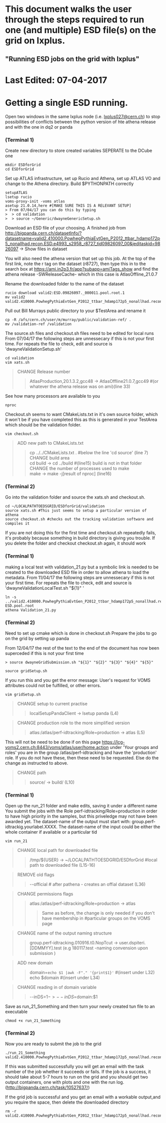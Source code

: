 # This document walks the user through the steps required to run one (and multiple) ESD file(s) on the grid on lxplus. # 

## "Running ESD jobs on the grid with lxplus" ##

# Last Edited: 07-04-2017


# Getting a single ESD running.

Open two windows in the same lxplus node (i.e. lxplus027@cern.ch) to stop 
possibilities of conflicts between the python version of hte athena release and
with the one in dq2 or panda

### (Terminal 1) ###
Create new directory to store created variables SEPERATE to the DCube one
~~~
mkdir ESDforGrid
cd ESDforGrid
~~~
Set up ATLAS infrastructure, set up Rucio and Athena, set up ATLAS VO and change to the Athena directory. Build $PYTHONPATH correctly
~~~
setupATLAS 
lsetup rucio
voms-proxy-init -voms atlas
asetup 21.0.14,here #[MAKE SURE THIS IS A RELEVANT SETUP]
> From 07/04/17 you can do this by typing 
>  > cd validation
>  > source ~/Generic/dwayneGenericSetup.sh 
~~~~

Download an ESD file of your choosing. A finished job from http://bigpanda.cern.ch/datasetInfo/?datasetname=valid2.410000.PowhegPythiaEvtGen_P2012_ttbar_hdamp172p5_nonallhad.recon.ESD.e4993_s2958_r8727_tid09826097_00&jeditaskid=9826097 -> Show files in dataset

You will also need the athena version that set up this job. At the top of the first link, note the r tag on the dataset (r8727), then type this in to the search box at https://ami.in2p3.fr/app?subapp=amiTags_show and find the athena release -SWReleaseCache- which in this case is AtlasOffline_21.0.7

Rename the downloaded folder to the name of the dataset
~~~
rucio download valid2:ESD.09826097._000011.pool.root.1
mv valid2 valid2.410000.PowhegPythiaEvtGen_P2012_ttbar_hdamp172p5_nonallhad.recon.ESD.e4993_s2958_r8727_tid09826097_00
~~~
Pull out Bill Murrays public directory to your $TestArea and rename it
~~~
cp -R /afs/cern.ch/user/m/murray/public/validation-ref/ .
mv /validation-ref /validation
~~~
The source.sh files and checkout.sh files need to be edited for local runs
From 07/04/17 the following steps are unnessecary if this is not your first time. For repeats the file to check, edit and source is  'dwayneValidationSetup.sh'
~~~
cd validation
vim xats.sh
~~~
>  CHANGE Release number                                                                                                       
>   >  AtlasProduction,20.1.3.2,gcc48 -> AtlasOffline21.0.7,gcc49 #(or whatever the athena release was on ami)(line 33)
    
See how many processors are available to you
~~~
nproc
~~~
Checkout.sh seems to want CMakeLists.txt in it's own source folder, which it  won't be if you have completed this as this is generated in your TestArea which should be the validation folder.
~~~
vim checkout.sh
~~~
>  ADD new path to CMakeLists.txt                                                                                             
>  >  cp ../../CMakeLists.txt . #below the line 'cd source' (line 7)                                                          
>  CHANGE build area                                                                                                           
>  >  cd build -> cd ../build #(line15) build is not in that folder                                                          
>  CHANGE the number of processes used to make                                                                                
>  >  make -> make -j[result of nproc] (line16)                                                                               

### (Terminal 2) ###
Go into the validation folder and source the xats.sh and checkout.sh.
~~~
cd ~/LOCALPATHTOEDSGRID/ESDforGrid/validation
source xats.sh #This just seems to setup a particular version of athena
source checkout.sh #checks out the tracking validation software and compiles it
~~~
If you are not doing this for the first time and checkout.sh repeatedly fails, it's probably because something in build directory is giving you trouble. If you delete the folder and checkout checkout.sh again, it should work

### (Terminal 1) ###
making a local test with validation_21.py but a symbolic link is needed to be created to the downloaded ESD file in order to allow athena to load the metadata. 
From 11/04/17 the following steps are unnessecary if this is not your first time. For repeats the file to check, edit and source is  'dwayneValidationLocalTest.sh "${1}" '
~~~
ln -s ../valid2.410000.PowhegPythiaEvtGen_P2012_ttbar_hdamp172p5_nonallhad.recon.ESD.e4993_s2958_r8727_tid09826097_00/*.root.* ESD.pool.root
athena Validation_21.py
~~~
### (Terminal 2) ###
Need to set up cmake which is done in checkout.sh
Prepare the jobs to go on the grid by setting up panda 

From 12/04/17 the rest of the text to the end of the document has now 
been superceded if this is not your first time
~~~
> source dwayneGridSubmission.sh "${1}" "${2}" "${3}" "${4}" "${5}"

source gridSetup.sh
~~~
If you run this and you get the error message: User's request for VOMS
attributes could not be fulfilled, or other errors.
~~~
vim gridSetup.sh
~~~ 
>  CHANGE setup to current practise                                                                                           
>   >   localSetupPandaClient -> lsetup panda (L4)  

>   CHANGE production role to the more simplified version
>   >   atlas:/atlas/perf-idtracking/Role=production -> atlas (L5)

This will not be need to be done if on this page https://lcg-voms2.cern.ch:8443/voms/atlas/user/home.action under 'Your groups and roles' you are in the group /atlas/perf-idtracking and have the 'production' role. If you do not have these, then these need to be requested. Else do the change as instructed to above.
>   CHANGE path                                                                                                               
>   >   source/ -> build/ (L10)                                                                                               

### (Terminal 1) ###
Open up the run_21 folder and make edits, saving it under a different name You submit the jobs with the Role perf-idtracking/Role=production in order  to have high priority in the samples, but this priveledge may not have been  awarded yet. The dataset-name of the output must start with: group.perf-idtrackig.yourlabel.XXXX. The dataset-name of the input could be either the whole container if available or a  particular tid
~~~
vim run_21
~~~
>  CHANGE local path for downloaded file                                                                                      
>   >  /tmp/${USER} -> ~/LOCALPATHTOESDGRID/ESDforGrid #local path to downloaded file (L15-16)                                

>  REMOVE old flags                                                                                                          
>   >  --official # after pathena - creates an offial dataset (L36)                                                           

>  CHANGE permissions flags                                                                                                   
>   >  atlas:/atlas/perf-idtracking/Role=production -> atlas                                                                   
>   >   > Same as before, the change is only needed if you don't have membership in #particular groups on the VOMS page       

>  CHANGE name of the output naming structure                                                                                
>   >  group.perf-idtracking.010916.t0.NopTcut -> user.dspiteri.[DDMMYY].test (e.g 180117.test -naming convension upon submission )

>  ADD new domain                                                                                                             
>   >  domain=`echo $1 |awk -F"." '{print$1}'` #(insert under L32)                                                             
>   >  echo $domain #(insert under L34)                                                                                      

>  CHANGE reading in of domain variable                                                                                      
>   >  --inDS=$1 -> --inDS=$domain:$1                                                                                      

Save as run_21_Something and then turn your newly created tun file to an executable  
~~~ 
chmod +x run_21_Something  
~~~
### (Terminal 2) ###
Now you are ready to submit the job to the grid
~~~
./run_21_Something valid2.410000.PowhegPythiaEvtGen_P2012_ttbar_hdamp172p5_nonallhad.recon.ESD.e4993_s2958_r8727_tid09826097_00 
~~~
If this was submitted successfully you will get an email with the task number of the  job whether it succeeds or fails. If the job is a success, it should take about 5-7 hours to run on the grid and you should get two output containers, one with plots and one with the run log.(http://bigpanda.cern.ch/task/10527637/)

If the grid job is successful and you get an email with a workable output,and you require the space, then delete the downloaded directory
~~~
rm -r valid2.410000.PowhegPythiaEvtGen_P2012_ttbar_hdamp172p5_nonallhad.recon.ESD.e4993_s2958_r8727_tid09826097_00
~~~

